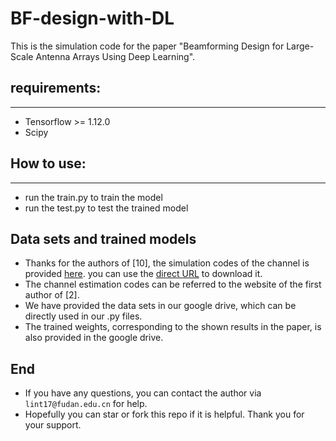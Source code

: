 # BF-design-with-DL
This is the simulation code for the paper "Beamforming Design for Large-Scale Antenna Arrays Using Deep Learning". 

## requirements:
***
* Tensorflow >= 1.12.0
* Scipy

## How to use:
***
* run the train.py to train the model 
* run the test.py to test the trained model

## Data sets and trained models
* Thanks for the authors of [10], the simulation codes of the channel is provided [here](http://oa.ee.tsinghua.edu.cn/dailinglong/publications/publications.html). you 
can use the [direct URL](http://oa.ee.tsinghua.edu.cn/dailinglong/publications/code/Reliable%20beamspace%20channel%20estimation%20for%20millimeter-wave%20massive%20MIMO%20systems%20with%20lens%20antenna%20array.zip) to download it.
* The channel estimation codes can be referred to the website of the first author of [2].
* We have provided the data sets in our google drive, which can be directly used in our .py files.
* The trained weights, corresponding to the shown results in the paper, is also provided in the google drive.

## End
* If you have any questions, you can contact the author via ```lint17@fudan.edu.cn``` for help.
* Hopefully you can star or fork this repo if it is helpful. Thank you for your support.
